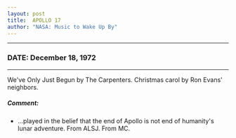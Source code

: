 ```yaml
---
layout: post
title:  APOLLO 17
author: "NASA: Music to Wake Up By"
---
```


----
### DATE: December 18, 1972
----
We've Only Just Begun by The Carpenters.
Christmas carol by Ron Evans' neighbors.

##### Comment:
* ...played in the belief that the end of Apollo is not end of humanity's lunar adventure. From ALSJ.
From MC.
